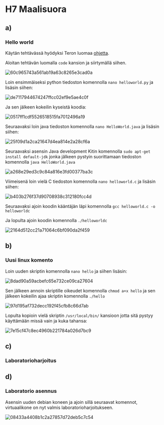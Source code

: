 # H7 Maalisuora

## a) 

### Hello world

Käytän tehtävässä hyödyksi Teron luomaa [ohjetta](https://terokarvinen.com/2018/hello-python3-bash-c-c-go-lua-ruby-java-programming-languages-on-ubuntu-18-04/).

Aloitan tehtävän luomalla `code` kansion ja siirtymällä siihen.

![60c965743a561ab19a63c8265e3cad0a](https://github.com/user-attachments/assets/1246ca15-2909-4c2d-ab22-09abe62af062)

Loin ensimmäiseksi python tiedoston komennolla `nano helloworld.py` ja lisäsin siihen:

![de7117944674247ffcc02ef9e5ae4c0f](https://github.com/user-attachments/assets/e8ced452-596f-4634-9412-12e8b8a72c19)

Ja sen jälkeen kokeilin kyseistä koodia:

![0517ff1cdf5526518515fa7012496a19](https://github.com/user-attachments/assets/d9c21282-aa3b-4184-ab66-37faaf26e1c2)

Seuraavaksi loin java tiedoston komennolla `nano HelloWorld.java` ja lisäsin siihen:

![25f09d1a2ca21647d4ea814e2a28cf6a](https://github.com/user-attachments/assets/e5527673-c2ea-40ff-9d54-2c2c3473d25f)

Seuraavaksi asensin Java development Kitin komennolla `sudo apt-get install default-jdk` jonka jälkeen pystyin suorittamaan tiedoston komennolla `java HelloWorld.java`

![a268e29ed3c9c84a816e3fd00377ba3c](https://github.com/user-attachments/assets/7d4589e1-3d47-4f56-96ad-5551d1df9f9d)

Viimeisenä loin vielä C tiedoston komennolla `nano helloworld.c` ja lisäsin siihen:

![b403b276f37d90708938c312180fcc4d](https://github.com/user-attachments/assets/1aa0e206-7841-407d-aaef-311dc93b32aa)

Seuraavaksi ajoin koodin kääntäjän läpi komennolla `gcc helloworld.c -o helloworldc`

Ja lopulta ajoin koodin komennolla `./helloworldc`

![2164d512cc21a71064c6bf090da2f459](https://github.com/user-attachments/assets/11bd8934-4f84-48f3-8ec3-cf8e02020ce1)

## b)

### Uusi linux komento

Loin uuden skriptin komennolla `nano hello` ja siihen lisäsin:

![8dad90a59acbefc65e732ce09ca27604](https://github.com/user-attachments/assets/0f96083a-12b1-4260-9007-9d346ac19d02)

Sen jälkeen annoin skriptille oikeudet komennolla `chmod a+x hello` ja sen jälkeen kokeilin ajaa skriptin komennolla `./hello`

![97d195af732decc192f45cfb8c66d7ab](https://github.com/user-attachments/assets/c0f0b443-2f60-4263-ab23-571e432879da)

Lopulta kopioin vielä skriptin `/usr/local/bin/` kansioon jotta sitä pystyy käyttämään missä vain ja kuka tahansa:

![7e15cf47c8ec4960b221784a026d7bc9](https://github.com/user-attachments/assets/0cc232f2-d591-48a1-a2ec-a67d7479fc3d)

## c)

### Laboratorioharjoitus



## d)

### Laboratorio asennus

Asensin uuden debian koneen ja ajoin sillä seuraavat komennot, virtuaalikone on nyt valmis laboratorioharjoitukseen.

![08433a4408b1c2a27857d72deb5c7c54](https://github.com/user-attachments/assets/6150490d-8ae6-4ecf-8e00-a05c12d22e1c)

